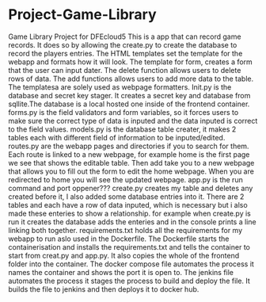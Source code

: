 # Project-Game-Library
Game Library Project for DFEcloud5
This is a app that can record game records. It does so by allowing the create.py to create the database to record the players entries. The HTML templates set the template for the webapp and formats how it will look. The template for form, creates a form that the user can input dater. The delete function allows users to delete rows of data. The add functions allows users to add more data to the table. The templatesa are solely used as webpage formatters. Init.py is the database and secret key stager. It creates a secret key and database from sqllite.The database is a local hosted one inside of the frontend container.
forms.py is the field validators and form variables, so it forces users to make sure the correct type of data is inputed and the data inputed is correct to the field values.
models.py is the database table creater, it makes 2 tables each with different field of information to be inputed/edited.
routes.py are the webapp pages and directories if you to search for them. Each route is linked to a new webpage, for example home is the first page we see that shows the editable table. Then add take you to a new webpage that allows you to fill out the form to edit the home webpage. When you are redirected to home you will see the updated webpage.
app.py is the run command and port oppener???
create.py creates my table and deletes any created before it, I also added some database entries into it. There are 2 tables and each have a row of data inputed, which is necessary but i also made these enteries to show a relationship. for example when create.py is run it creates the database adds the enteries and in the console prints a line linking both together.
requirements.txt holds all the requirements for my webapp to run aslo used in the Dockerfile.
The Dockerfile starts the containerisation and installs the requirements.txt and tells the container to start from creat.py and app.py. It also copies the whole of the frontend folder into the container.
The docker compose file automates the process it names the container and shows the port it is open to.
The jenkins file automates the process it stages the process to build and deploy the file. It builds the file to jenkins and then deploys it to docker hub.
